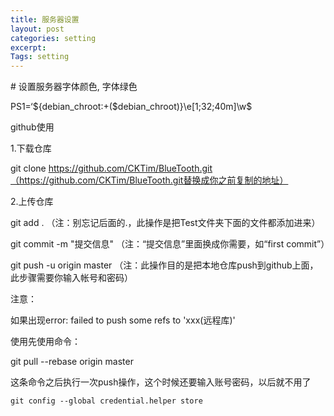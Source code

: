 ```yaml
---
title: 服务器设置
layout: post
categories: setting
excerpt: 
Tags: setting
---
```

\# 设置服务器字体颜色, 字体绿色

 PS1=‘${debian_chroot:+($debian_chroot)}\e[1;32;40m\]\w\$



github使用

1.下载仓库

git clone https://github.com/CKTim/BlueTooth.git（https://github.com/CKTim/BlueTooth.git替换成你之前复制的地址）

2.上传仓库

git add .        （注：别忘记后面的.，此操作是把Test文件夹下面的文件都添加进来）

git commit  -m  "提交信息"  （注：“提交信息”里面换成你需要，如“first commit”）

git push -u origin master   （注：此操作目的是把本地仓库push到github上面，此步骤需要你输入帐号和密码）

注意：

如果出现error: failed to push some refs to 'xxx(远程库)'

使用先使用命令：

git pull --rebase origin master

这条命令之后执行一次push操作，这个时候还要输入账号密码，以后就不用了

```
git config --global credential.helper store
```

